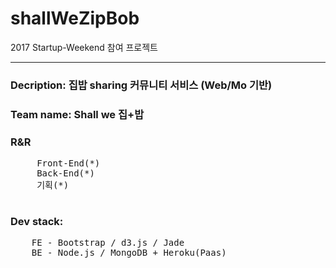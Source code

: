 # shallWeZipBob
2017 Startup-Weekend 참여 프로젝트
<hr>

### Decription: 집밥 sharing 커뮤니티 서비스 (Web/Mo 기반)

### Team name: Shall we 집+밥

### R&R 
  <pre>
     Front-End(*)
     Back-End(*)
     기획(*)
  </pre>
     
### Dev stack:
  <pre>
    FE - Bootstrap / d3.js / Jade
    BE - Node.js / MongoDB + Heroku(Paas)
  </pre>

